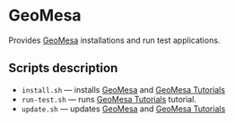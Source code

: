 # GeoMesa

Provides [GeoMesa](https://github.com/locationtech/geomesa) installations and run test applications.

## Scripts description

* `install.sh` — installs [GeoMesa](https://github.com/locationtech/geomesa) and [GeoMesa Tutorials](https://github.com/geomesa/geomesa-tutorials.git)
* `run-test.sh` — runs [GeoMesa Tutorials](https://github.com/geomesa/geomesa-tutorials.git) tutorial.
* `update.sh` — updates [GeoMesa](https://github.com/locationtech/geomesa) and [GeoMesa Tutorials](https://github.com/geomesa/geomesa-tutorials.git)
